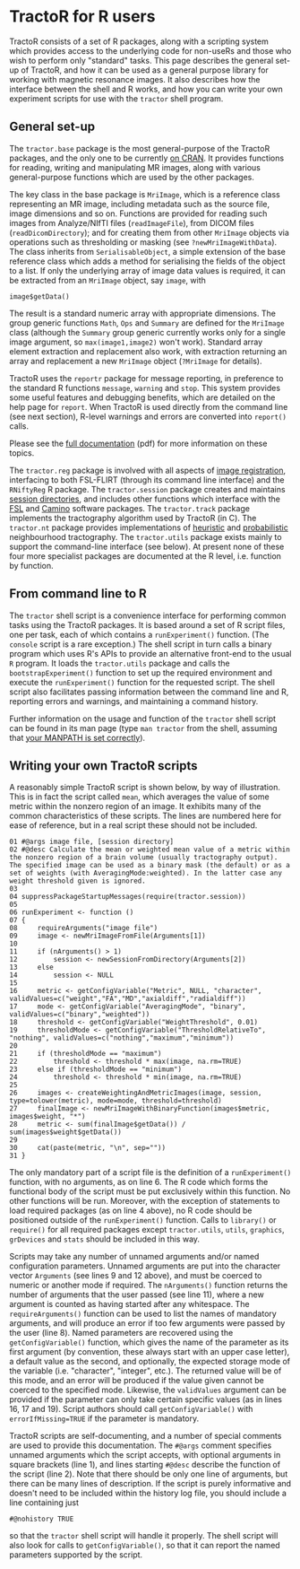 # TractoR for R users

TractoR consists of a set of R packages, along with a scripting system which provides access to the underlying code for non-useRs and those who wish to perform only "standard" tasks. This page describes the general set-up of TractoR, and how it can be used as a general purpose library for working with magnetic resonance images. It also describes how the interface between the shell and R works, and how you can write your own experiment scripts for use with the `tractor` shell program.

## General set-up

The `tractor.base` package is the most general-purpose of the TractoR packages, and the only one to be currently [on CRAN](http://cran.r-project.org/web/packages/tractor.base/index.html). It provides functions for reading, writing and manipulating MR images, along with various general-purpose functions which are used by the other packages.

The key class in the base package is `MriImage`, which is a reference class representing an MR image, including metadata such as the source file, image dimensions and so on. Functions are provided for reading such images from Analyze/NIfTI files (`readImageFile`), from DICOM files (`readDicomDirectory`); and for creating them from other `MriImage` objects via operations such as thresholding or masking (see `?newMriImageWithData`). The class inherits from `SerialisableObject`, a simple extension of the base reference class which adds a method for serialising the fields of the object to a list. If only the underlying array of image data values is required, it can be extracted from an `MriImage` object, say `image`, with

    image$getData()

The result is a standard numeric array with appropriate dimensions. The group generic functions `Math`, `Ops` and `Summary` are defined for the `MriImage` class (although the `Summary` group generic currently works only for a single image argument, so `max(image1,image2)` won't work). Standard array element extraction and replacement also work, with extraction returning an array and replacement a new `MriImage` object (`?MriImage` for details).

TractoR uses the `reportr` package for message reporting, in preference to the standard R functions `message`, `warning` and `stop`. This system provides some useful features and debugging benefits, which are detailed on the help page for `report`. When TractoR is used directly from the command line (see next section), R-level warnings and errors are converted into `report()` calls.

Please see the [full documentation](http://cran.r-project.org/web/packages/tractor.base/tractor.base.pdf) (pdf) for more information on these topics.

The `tractor.reg` package is involved with all aspects of [image registration](registration.html), interfacing to both FSL-FLIRT (through its command line interface) and the `RNiftyReg` R package. The `tractor.session` package creates and maintains [session directories](conventions.html), and includes other functions which interface with the [FSL](http://www.fmrib.ox.ac.uk/fsl) and [Camino](http://www.camino.org.uk) software packages. The `tractor.track` package implements the tractography algorithm used by TractoR (in C). The `tractor.nt` package provides implementations of [heuristic](HNT-tutorial.html) and [probabilistic](PNT-tutorial.html) neighbourhood tractography. The `tractor.utils` package exists mainly to support the command-line interface (see below). At present none of these four more specialist packages are documented at the R level, i.e. function by function.

## From command line to R

The `tractor` shell script is a convenience interface for performing common tasks using the TractoR packages. It is based around a set of R script files, one per task, each of which contains a `runExperiment()` function. (The `console` script is a rare exception.) The shell script in turn calls a binary program which uses R's APIs to provide an alternative front-end to the usual `R` program. It loads the `tractor.utils` package and calls the `bootstrapExperiment()` function to set up the required environment and execute the `runExperiment()` function for the requested script. The shell script also facilitates passing information between the command line and R, reporting errors and warnings, and maintaining a command history. 

Further information on the usage and function of the `tractor` shell script can be found in its man page (type `man tractor` from the shell, assuming that [your MANPATH is set correctly](getting-started.html)).

## Writing your own TractoR scripts

A reasonably simple TractoR script is shown below, by way of illustration. This is in fact the script called `mean`, which averages the value of some metric within the nonzero region of an image. It exhibits many of the common characteristics of these scripts. The lines are numbered here for ease of reference, but in a real script these should not be included.

    01 #@args image file, [session directory]
    02 #@desc Calculate the mean or weighted mean value of a metric within the nonzero region of a brain volume (usually tractography output). The specified image can be used as a binary mask (the default) or as a set of weights (with AveragingMode:weighted). In the latter case any weight threshold given is ignored.
    03 
    04 suppressPackageStartupMessages(require(tractor.session))
    05 
    06 runExperiment <- function ()
    07 {
    08     requireArguments("image file")
    09     image <- newMriImageFromFile(Arguments[1])
    10     
    11     if (nArguments() > 1)
    12         session <- newSessionFromDirectory(Arguments[2])
    13     else
    14         session <- NULL
    15     
    16     metric <- getConfigVariable("Metric", NULL, "character", validValues=c("weight","FA","MD","axialdiff","radialdiff"))
    17     mode <- getConfigVariable("AveragingMode", "binary", validValues=c("binary","weighted"))
    18     threshold <- getConfigVariable("WeightThreshold", 0.01)
    19     thresholdMode <- getConfigVariable("ThresholdRelativeTo", "nothing", validValues=c("nothing","maximum","minimum"))
    20     
    21     if (thresholdMode == "maximum")
    22         threshold <- threshold * max(image, na.rm=TRUE)
    23     else if (thresholdMode == "minimum")
    24         threshold <- threshold * min(image, na.rm=TRUE)
    25     
    26     images <- createWeightingAndMetricImages(image, session, type=tolower(metric), mode=mode, threshold=threshold)
    27     finalImage <- newMriImageWithBinaryFunction(images$metric, images$weight, "*")
    28     metric <- sum(finalImage$getData()) / sum(images$weight$getData())
    29     
    30     cat(paste(metric, "\n", sep=""))
    31 }

The only mandatory part of a script file is the definition of a `runExperiment()` function, with no arguments, as on line 6. The R code which forms the functional body of the script must be put exclusively within this function. No other functions will be run. Moreover, with the exception of statements to load required packages (as on line 4 above), no R code should be positioned outside of the `runExperiment()` function. Calls to `library()` or `require()` for all required packages except `tractor.utils`, `utils`, `graphics`, `grDevices` and `stats` should be included in this way.

Scripts may take any number of unnamed arguments and/or named configuration parameters. Unnamed arguments are put into the character vector `Arguments` (see lines 9 and 12 above), and must be coerced to numeric or another mode if required. The `nArguments()` function returns the number of arguments that the user passed (see line 11), where a new argument is counted as having started after any whitespace. The `requireArguments()` function can be used to list the names of mandatory arguments, and will produce an error if too few arguments were passed by the user (line 8). Named parameters are recovered using the `getConfigVariable()` function, which gives the name of the parameter as its first argument (by convention, these always start with an upper case letter), a default value as the second, and optionally, the expected storage mode of the variable (i.e. "character", "integer", etc.). The returned value will be of this mode, and an error will be produced if the value given cannot be coerced to the specified mode. Likewise, the `validValues` argument can be provided if the parameter can only take certain specific values (as in lines 16, 17 and 19). Script authors should call `getConfigVariable()` with `errorIfMissing=TRUE` if the parameter is mandatory.

TractoR scripts are self-documenting, and a number of special comments are used to provide this documentation. The `#@args` comment specifies unnamed arguments which the script accepts, with optional arguments in square brackets (line 1), and lines starting `#@desc` describe the function of the script (line 2). Note that there should be only one line of arguments, but there can be many lines of description. If the script is purely informative and doesn't need to be included within the history log file, you should include a line containing just

    #@nohistory TRUE

so that the `tractor` shell script will handle it properly. The shell script will also look for calls to `getConfigVariable()`, so that it can report the named parameters supported by the script.
